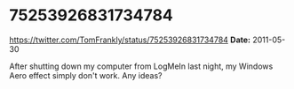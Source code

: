 # 75253926831734784
https://twitter.com/TomFrankly/status/75253926831734784
**Date:** 2011-05-30

After shutting down my computer from LogMeIn last night, my Windows Aero effect simply don't work. Any ideas?
